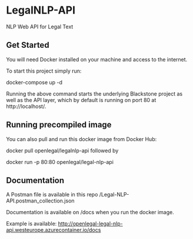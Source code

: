 # LegalNLP-API

NLP Web API for Legal Text

## Get Started
You will need Docker installed on your machine and access to the internet.

To start this project simply run:

docker-compose up -d

Running the above command starts the underlying Blackstone project as well as the API layer, which by default is running on port 80 at http://localhost/.

## Running precompiled image
You can also pull and run this docker image from Docker Hub:

docker pull openlegal/legalnlp-api
followed by

docker run -p 80:80 openlegal/legal-nlp-api

## Documentation

A Postman file is available in this repo /Legal-NLP-API.postman_collection.json

Documentation is available on /docs when you run the docker image.

Example is available: http://openlegal-legal-nlp-api.westeurope.azurecontainer.io/docs